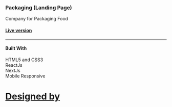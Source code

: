 

### Packaging (Landing Page)
Company for Packaging Food

#### [Live version](https://packaging.vercel.app)
______________________________________________________
#### Built With<br>
HTML5 and CSS3<br>
ReactJs<br>
NextJs<br>
Mobile Responsive<br>

# [Designed by](https://www.behance.net/nawalrahme2d9c)

 

